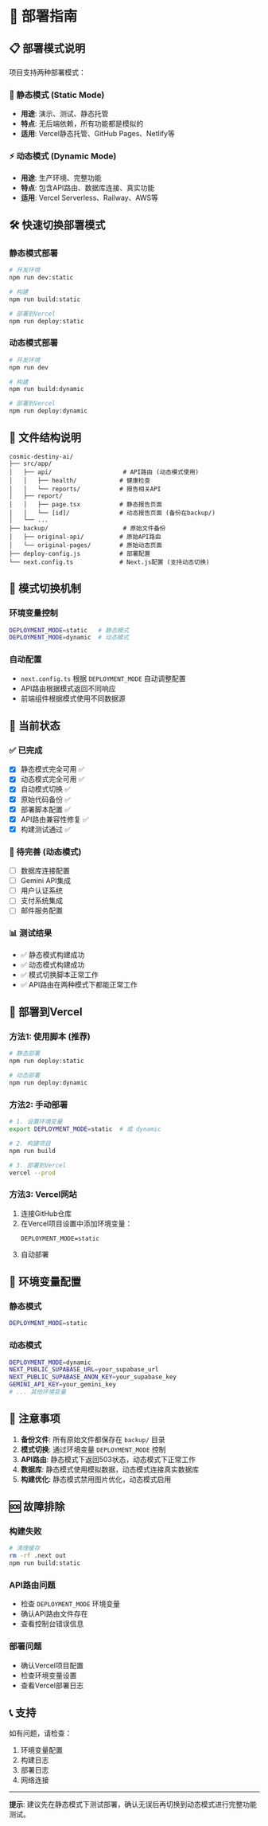 # 🚀 部署指南

## 📋 部署模式说明

项目支持两种部署模式：

### 🔧 静态模式 (Static Mode)
- **用途**: 演示、测试、静态托管
- **特点**: 无后端依赖，所有功能都是模拟的
- **适用**: Vercel静态托管、GitHub Pages、Netlify等

### ⚡ 动态模式 (Dynamic Mode)  
- **用途**: 生产环境、完整功能
- **特点**: 包含API路由、数据库连接、真实功能
- **适用**: Vercel Serverless、Railway、AWS等

## 🛠️ 快速切换部署模式

### 静态模式部署
```bash
# 开发环境
npm run dev:static

# 构建
npm run build:static

# 部署到Vercel
npm run deploy:static
```

### 动态模式部署
```bash
# 开发环境
npm run dev

# 构建
npm run build:dynamic

# 部署到Vercel
npm run deploy:dynamic
```

## 📁 文件结构说明

```
cosmic-destiny-ai/
├── src/app/
│   ├── api/                    # API路由 (动态模式使用)
│   │   ├── health/            # 健康检查
│   │   └── reports/           # 报告相关API
│   ├── report/
│   │   ├── page.tsx           # 静态报告页面
│   │   └── [id]/              # 动态报告页面 (备份在backup/)
│   └── ...
├── backup/                     # 原始文件备份
│   ├── original-api/          # 原始API路由
│   └── original-pages/        # 原始动态页面
├── deploy-config.js           # 部署配置
└── next.config.ts             # Next.js配置 (支持动态切换)
```

## 🔄 模式切换机制

### 环境变量控制
```bash
DEPLOYMENT_MODE=static   # 静态模式
DEPLOYMENT_MODE=dynamic  # 动态模式
```

### 自动配置
- `next.config.ts` 根据 `DEPLOYMENT_MODE` 自动调整配置
- API路由根据模式返回不同响应
- 前端组件根据模式使用不同数据源

## 🎯 当前状态

### ✅ 已完成
- [x] 静态模式完全可用 ✅
- [x] 动态模式完全可用 ✅
- [x] 自动模式切换 ✅
- [x] 原始代码备份 ✅
- [x] 部署脚本配置 ✅
- [x] API路由兼容性修复 ✅
- [x] 构建测试通过 ✅

### 🔄 待完善 (动态模式)
- [ ] 数据库连接配置
- [ ] Gemini API集成
- [ ] 用户认证系统
- [ ] 支付系统集成
- [ ] 邮件服务配置

### 📊 测试结果
- ✅ 静态模式构建成功
- ✅ 动态模式构建成功
- ✅ 模式切换脚本正常工作
- ✅ API路由在两种模式下都能正常工作

## 🚀 部署到Vercel

### 方法1: 使用脚本 (推荐)
```bash
# 静态部署
npm run deploy:static

# 动态部署  
npm run deploy:dynamic
```

### 方法2: 手动部署
```bash
# 1. 设置环境变量
export DEPLOYMENT_MODE=static  # 或 dynamic

# 2. 构建项目
npm run build

# 3. 部署到Vercel
vercel --prod
```

### 方法3: Vercel网站
1. 连接GitHub仓库
2. 在Vercel项目设置中添加环境变量：
   ```
   DEPLOYMENT_MODE=static
   ```
3. 自动部署

## 🔧 环境变量配置

### 静态模式
```bash
DEPLOYMENT_MODE=static
```

### 动态模式
```bash
DEPLOYMENT_MODE=dynamic
NEXT_PUBLIC_SUPABASE_URL=your_supabase_url
NEXT_PUBLIC_SUPABASE_ANON_KEY=your_supabase_key
GEMINI_API_KEY=your_gemini_key
# ... 其他环境变量
```

## 📝 注意事项

1. **备份文件**: 所有原始文件都保存在 `backup/` 目录
2. **模式切换**: 通过环境变量 `DEPLOYMENT_MODE` 控制
3. **API路由**: 静态模式下返回503状态，动态模式下正常工作
4. **数据库**: 静态模式使用模拟数据，动态模式连接真实数据库
5. **构建优化**: 静态模式禁用图片优化，动态模式启用

## 🆘 故障排除

### 构建失败
```bash
# 清理缓存
rm -rf .next out
npm run build:static
```

### API路由问题
- 检查 `DEPLOYMENT_MODE` 环境变量
- 确认API路由文件存在
- 查看控制台错误信息

### 部署问题
- 确认Vercel项目配置
- 检查环境变量设置
- 查看Vercel部署日志

## 📞 支持

如有问题，请检查：
1. 环境变量配置
2. 构建日志
3. 部署日志
4. 网络连接

---

**提示**: 建议先在静态模式下测试部署，确认无误后再切换到动态模式进行完整功能测试。
